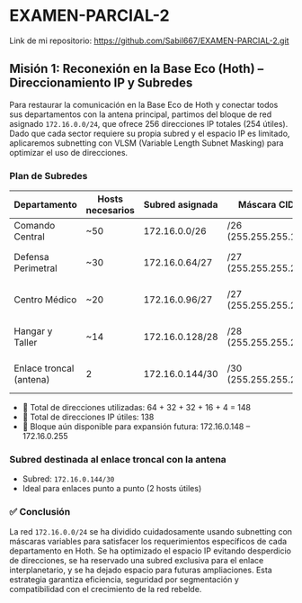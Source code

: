 # EXAMEN-PARCIAL-2
Link de mi repositorio: https://github.com/Sabil667/EXAMEN-PARCIAL-2.git

## Misión 1: Reconexión en la Base Eco (Hoth) – Direccionamiento IP y Subredes

Para restaurar la comunicación en la Base Eco de Hoth y conectar todos sus departamentos con la antena principal, partimos del bloque de red asignado `172.16.0.0/24`, que ofrece 256 direcciones IP totales (254 útiles). Dado que cada sector requiere su propia subred y el espacio IP es limitado, aplicaremos subnetting con VLSM (Variable Length Subnet Masking) para optimizar el uso de direcciones.

### Plan de Subredes

| Departamento            | Hosts necesarios | Subred asignada  | Máscara CIDR         | IP de red      | Rango de hosts              | Broadcast         | Hosts útiles |
|-------------------------|------------------|------------------|-----------------------|----------------|-----------------------------|-------------------|--------------|
| Comando Central         | ~50              | 172.16.0.0/26    | /26 (255.255.255.192) | 172.16.0.0     | 172.16.0.1 – 172.16.0.62    | 172.16.0.63       | 62           |
| Defensa Perimetral      | ~30              | 172.16.0.64/27   | /27 (255.255.255.224) | 172.16.0.64    | 172.16.0.65 – 172.16.0.94   | 172.16.0.95       | 30           |
| Centro Médico           | ~20              | 172.16.0.96/27   | /27 (255.255.255.224) | 172.16.0.96    | 172.16.0.97 – 172.16.0.126  | 172.16.0.127      | 30           |
| Hangar y Taller         | ~14              | 172.16.0.128/28  | /28 (255.255.255.240) | 172.16.0.128   | 172.16.0.129 – 172.16.0.142 | 172.16.0.143      | 14           |
| Enlace troncal (antena) | 2                | 172.16.0.144/30  | /30 (255.255.255.252) | 172.16.0.144   | 172.16.0.145 – 172.16.0.146 | 172.16.0.147      | 2            |

- 🔹 Total de direcciones utilizadas: 64 + 32 + 32 + 16 + 4 = 148
- 🔹 Total de direcciones IP útiles: 138
- 🔹 Bloque aún disponible para expansión futura: 172.16.0.148 – 172.16.0.255

### Subred destinada al enlace troncal con la antena

- Subred: `172.16.0.144/30`
- Ideal para enlaces punto a punto (2 hosts útiles)

### ✅ Conclusión

La red `172.16.0.0/24` se ha dividido cuidadosamente usando subnetting con máscaras variables para satisfacer los requerimientos específicos de cada departamento en Hoth. Se ha optimizado el espacio IP evitando desperdicio de direcciones, se ha reservado una subred exclusiva para el enlace interplanetario, y se ha dejado espacio para futuras ampliaciones. Esta estrategia garantiza eficiencia, seguridad por segmentación y compatibilidad con el crecimiento de la red rebelde.
